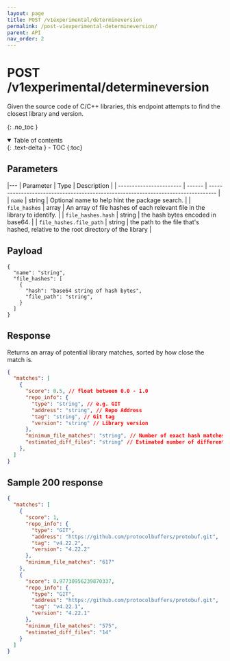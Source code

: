 ```yaml
---
layout: page
title: POST /v1experimental/determineversion
permalink: /post-v1experimental-determineversion/
parent: API
nav_order: 2
---
```

# POST /v1experimental/determineversion

Given the source code of C/C++ libraries, 
this endpoint attempts to find the closest library and version.

{: .no_toc }

<details open markdown="block">
  <summary>
    Table of contents
  </summary>
  {: .text-delta }
- TOC
{:toc}
</details>

## Parameters

|---
| Parameter               | Type   | Description                                                                       |
| ----------------------- | ------ | --------------------------------------------------------------------------------- |
| `name`                  | string | Optional name to help hint the package search.                                    |
| `file_hashes`           | array  | An array of file hashes of each relevant file in the library to identify.         |
| `file_hashes.hash`      | string | the hash bytes encoded in base64.                                                 |
| `file_hashes.file_path` | string | the path to the file that's hashed, relative to the root directory of the library |

## Payload
```json5
{
  "name": "string",
  "file_hashes": [
    {
      "hash": "base64 string of hash bytes",
      "file_path": "string",
    }
  ]
}
```

## Response
Returns an array of potential library matches, sorted by how close the match is.
```json
{
  "matches": [
    {
      "score": 0.5, // float between 0.0 - 1.0
      "repo_info": {
        "type": "string", // e.g. GIT
        "address": "string", // Repo Address
        "tag": "string", // Git tag
        "version": "string" // Library version
      },
      "minimum_file_matches": "string", // Number of exact hash matches
      "estimated_diff_files": "string" // Estimated number of different files
    },
  ]
}
```

## Sample 200 response
```json
{
  "matches": [
    {
      "score": 1,
      "repo_info": {
        "type": "GIT",
        "address": "https://github.com/protocolbuffers/protobuf.git",
        "tag": "v4.22.2",
        "version": "4.22.2"
      },
      "minimum_file_matches": "617"
    },
    {
      "score": 0.97730956239870337,
      "repo_info": {
        "type": "GIT",
        "address": "https://github.com/protocolbuffers/protobuf.git",
        "tag": "v4.22.1",
        "version": "4.22.1"
      },
      "minimum_file_matches": "575",
      "estimated_diff_files": "14"
    }
  ]
}

```